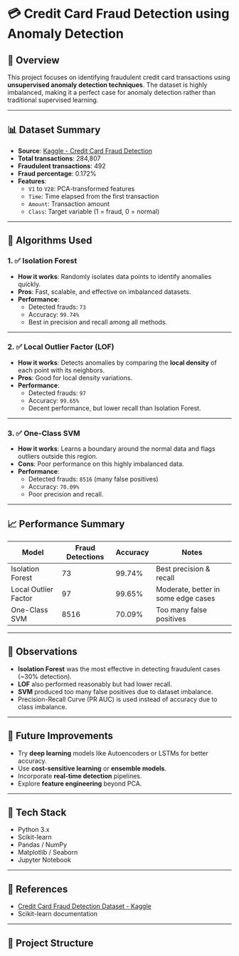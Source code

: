 # 💳 Credit Card Fraud Detection using Anomaly Detection

## 📌 Overview
This project focuses on identifying fraudulent credit card transactions using **unsupervised anomaly detection techniques**. The dataset is highly imbalanced, making it a perfect case for anomaly detection rather than traditional supervised learning.

---

## 📊 Dataset Summary

- **Source**: [Kaggle - Credit Card Fraud Detection](https://www.kaggle.com/datasets/mlg-ulb/creditcardfraud)
- **Total transactions**: 284,807  
- **Fraudulent transactions**: 492  
- **Fraud percentage**: 0.172%
- **Features**:
  - `V1` to `V28`: PCA-transformed features
  - `Time`: Time elapsed from the first transaction
  - `Amount`: Transaction amount
  - `Class`: Target variable (1 = fraud, 0 = normal)

---

## 🤖 Algorithms Used

### 1. ✅ Isolation Forest
- **How it works**: Randomly isolates data points to identify anomalies quickly.
- **Pros**: Fast, scalable, and effective on imbalanced datasets.
- **Performance**:
  - Detected frauds: `73`
  - Accuracy: `99.74%`
  - Best in precision and recall among all methods.

---

### 2. ✅ Local Outlier Factor (LOF)
- **How it works**: Detects anomalies by comparing the **local density** of each point with its neighbors.
- **Pros**: Good for local density variations.
- **Performance**:
  - Detected frauds: `97`
  - Accuracy: `99.65%`
  - Decent performance, but lower recall than Isolation Forest.

---

### 3. ✅ One-Class SVM
- **How it works**: Learns a boundary around the normal data and flags outliers outside this region.
- **Cons**: Poor performance on this highly imbalanced data.
- **Performance**:
  - Detected frauds: `8516` (many false positives)
  - Accuracy: `70.09%`
  - Poor precision and recall.

---

## 📈 Performance Summary

| Model               | Fraud Detections | Accuracy | Notes                                 |
|---------------------|------------------|----------|---------------------------------------|
| Isolation Forest    | 73               | 99.74%   | Best precision & recall               |
| Local Outlier Factor| 97               | 99.65%   | Moderate, better in some edge cases   |
| One-Class SVM       | 8516             | 70.09%   | Too many false positives              |

---

## 🧠 Observations

- **Isolation Forest** was the most effective in detecting fraudulent cases (~30% detection).
- **LOF** also performed reasonably but had lower recall.
- **SVM** produced too many false positives due to dataset imbalance.
- Precision-Recall Curve (PR AUC) is used instead of accuracy due to class imbalance.

---

## 🚀 Future Improvements

- Try **deep learning** models like Autoencoders or LSTMs for better accuracy.
- Use **cost-sensitive learning** or **ensemble models**.
- Incorporate **real-time detection** pipelines.
- Explore **feature engineering** beyond PCA.

---

## 🧰 Tech Stack

- Python 3.x
- Scikit-learn
- Pandas / NumPy
- Matplotlib / Seaborn
- Jupyter Notebook

---

## 📎 References

- [Credit Card Fraud Detection Dataset - Kaggle](https://www.kaggle.com/datasets/mlg-ulb/creditcardfraud)
- Scikit-learn documentation

---

## 📂 Project Structure

